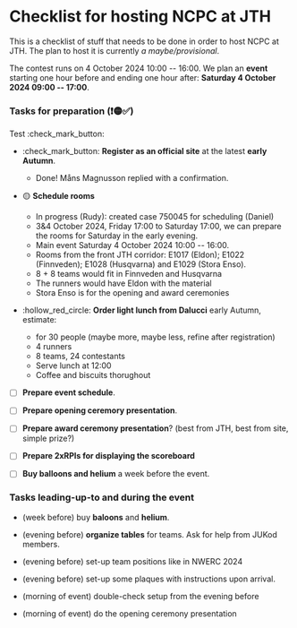 Checklist for hosting NCPC at JTH
=================================

This is a checklist of stuff
that needs to be done
in order to host NCPC at JTH.
The plan to host it is currently _a maybe/provisional_.

The contest runs on 4 October 2024 10:00 -- 16:00.
We plan an __event__ starting one hour before and ending one hour after:
__Saturday 4 October 2024 09:00 -- 17:00__.

### Tasks for preparation (❗🟡✅)

Test :check_mark_button:

* :check_mark_button:
  __Register as an official site__ at the latest __early Autumn__.
	- Done!  Måns Magnusson replied with a confirmation.

* :yellow_circle:
  __Schedule rooms__
	- In progress (Rudy): created case 750045 for scheduling (Daniel)
	- 3&4 October 2024, Friday 17:00 to Saturday 17:00,
	  we can prepare the rooms for Saturday in the early evening.
	- Main event Saturday 4 October 2024 10:00 -- 16:00.
	- Rooms from the front JTH corridor:
	  E1017 (Eldon);
	  E1022 (Finnveden);
	  E1028 (Husqvarna) and
	  E1029 (Stora Enso).
	- 8 + 8 teams would fit in Finnveden and Husqvarna
	- The runners would have Eldon with the material
	- Stora Enso is for the opening and award ceremonies

* :hollow_red_circle:
  __Order light lunch from Dalucci__ early Autumn, estimate:
	- for 30 people (maybe more, maybe less, refine after registration)
	- 4 runners
	- 8 teams, 24 contestants
	- Serve lunch at 12:00
	- Coffee and biscuits thorughout

* [ ] __Prepare event schedule__.

* [ ] __Prepare opening ceremory presentation__.

* [ ] __Prepare award ceremony presentation__?
      (best from JTH, best from site, simple prize?)

* [ ] __Prepare 2xRPIs for displaying the scoreboard__

* [ ] __Buy balloons and helium__ a week before the event.


### __Tasks__ leading-up-to and __during the event__

* (week before) buy __baloons__ and __helium__.

* (evening before) __organize tables__ for teams.
  Ask for help from JUKod members.

* (evening before) set-up team positions like in NWERC 2024

* (evening before) set-up some plaques with
  instructions upon arrival.

* (morning of event) double-check setup from the evening before

* (morning of event) do the opening ceremony presentation
